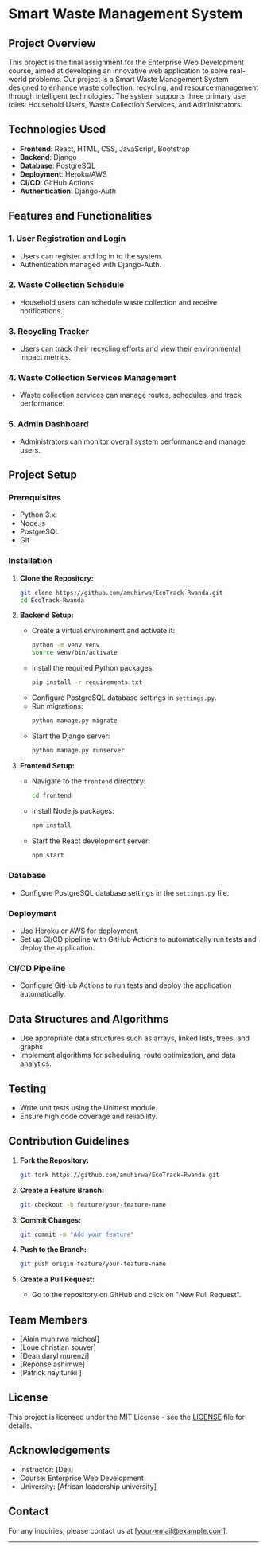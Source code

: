 # Smart Waste Management System

## Project Overview
This project is the final assignment for the Enterprise Web Development course, aimed at developing an innovative web application to solve real-world problems. Our project is a Smart Waste Management System designed to enhance waste collection, recycling, and resource management through intelligent technologies. The system supports three primary user roles: Household Users, Waste Collection Services, and Administrators.

## Technologies Used
- **Frontend**: React, HTML, CSS, JavaScript, Bootstrap
- **Backend**: Django
- **Database**: PostgreSQL
- **Deployment**: Heroku/AWS
- **CI/CD**: GitHub Actions
- **Authentication**: Django-Auth

## Features and Functionalities
### 1. User Registration and Login
- Users can register and log in to the system.
- Authentication managed with Django-Auth.

### 2. Waste Collection Schedule
- Household users can schedule waste collection and receive notifications.

### 3. Recycling Tracker
- Users can track their recycling efforts and view their environmental impact metrics.

### 4. Waste Collection Services Management
- Waste collection services can manage routes, schedules, and track performance.

### 5. Admin Dashboard
- Administrators can monitor overall system performance and manage users.

## Project Setup

### Prerequisites
- Python 3.x
- Node.js
- PostgreSQL
- Git

### Installation

1. **Clone the Repository:**
   ```bash
   git clone https://github.com/amuhirwa/EcoTrack-Rwanda.git
   cd EcoTrack-Rwanda
   ```

2. **Backend Setup:**
   - Create a virtual environment and activate it:
     ```bash
     python -m venv venv
     source venv/bin/activate
     ```
   - Install the required Python packages:
     ```bash
     pip install -r requirements.txt
     ```
   - Configure PostgreSQL database settings in `settings.py`.
   - Run migrations:
     ```bash
     python manage.py migrate
     ```
   - Start the Django server:
     ```bash
     python manage.py runserver
     ```

3. **Frontend Setup:**
   - Navigate to the `frontend` directory:
     ```bash
     cd frontend
     ```
   - Install Node.js packages:
     ```bash
     npm install
     ```
   - Start the React development server:
     ```bash
     npm start
     ```

### Database
- Configure PostgreSQL database settings in the `settings.py` file.

### Deployment
- Use Heroku or AWS for deployment.
- Set up CI/CD pipeline with GitHub Actions to automatically run tests and deploy the application.

### CI/CD Pipeline
- Configure GitHub Actions to run tests and deploy the application automatically.

## Data Structures and Algorithms
- Use appropriate data structures such as arrays, linked lists, trees, and graphs.
- Implement algorithms for scheduling, route optimization, and data analytics.

## Testing
- Write unit tests using the Unittest module.
- Ensure high code coverage and reliability.

## Contribution Guidelines
1. **Fork the Repository:**
   ```bash
   git fork https://github.com/amuhirwa/EcoTrack-Rwanda.git
   ```

2. **Create a Feature Branch:**
   ```bash
   git checkout -b feature/your-feature-name
   ```

3. **Commit Changes:**
   ```bash
   git commit -m "Add your feature"
   ```

4. **Push to the Branch:**
   ```bash
   git push origin feature/your-feature-name
   ```

5. **Create a Pull Request:**
   - Go to the repository on GitHub and click on "New Pull Request".

## Team Members
- [Alain muhirwa micheal]
- [Loue christian souver]
- [Dean daryl murenzi]
- [Reponse ashimwe]
- [Patrick nayituriki ]

## License
This project is licensed under the MIT License - see the [LICENSE](LICENSE) file for details.

## Acknowledgements
- Instructor: [Deji]
- Course: Enterprise Web Development
- University: [African leadership university]

## Contact
For any inquiries, please contact us at [your-email@example.com].

---
